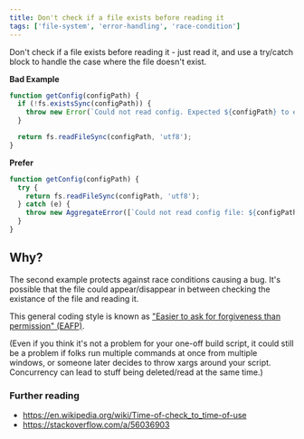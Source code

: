 ```yaml
---
title: Don't check if a file exists before reading it
tags: ['file-system', 'error-handling', 'race-condition']
---
```


Don't check if a file exists before reading it - just read it, and use a
try/catch block to handle the case where the file doesn't exist.

**Bad Example**

```js
function getConfig(configPath) {
  if (!fs.existsSync(configPath)) {
    throw new Error(`Could not read config. Expected ${configPath} to exist`);
  }

  return fs.readFileSync(configPath, 'utf8');
}
```

**Prefer**

```js
function getConfig(configPath) {
  try {
    return fs.readFileSync(configPath, 'utf8');
  } catch (e) {
    throw new AggregateError([`Could not read config file: ${configPath}`, e]);
  }
}
```

## Why?

The second example protects against race conditions causing a bug. It's possible
that the file could appear/disappear in between checking the existance of the
file and reading it.

This general coding style is known as ["Easier to ask for forgiveness than
permission" (EAFP)](https://docs.python.org/3.5/glossary.html#term-eafp).

(Even if you think it's not a problem for your one-off build script, it could
still be a problem if folks run multiple commands at once from multiple windows,
or someone later decides to throw xargs around your script. Concurrency can lead
to stuff being deleted/read at the same time.)

### Further reading

- <https://en.wikipedia.org/wiki/Time-of-check_to_time-of-use>
- <https://stackoverflow.com/a/56036903>
